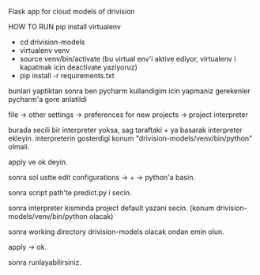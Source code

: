 Flask app for cloud models of drivision

HOW TO RUN
pip install virtualenv


* cd drivision-models
* virtualenv venv
* source venv/bin/activate (bu virtual env'i aktive ediyor, virtualenv i kapatmak icin deactivate yaziyoruz)
* pip install -r requirements.txt

bunlari yaptiktan sonra ben pycharm kullandigim icin yapmaniz gerekenler pycharm'a gore anlatildi

file -> other settings -> preferences for new projects -> project interpreter

burada secili bir interpreter yoksa, sag taraftaki + ya basarak interpreter ekleyin. interpreterin gosterdigi konum "drivision-models/venv/bin/python" olmali.

apply ve ok deyin.

sonra sol ustte edit configurations -> + -> python'a basin.

sonra script path'te predict.py i secin.
 
sonra interpreter kisminda project default yazani secin. (konum drivision-models/venv/bin/python olacak)

sonra working directory drivision-models olacak ondan emin olun.

apply -> ok.

sonra runlayabilirsiniz.



